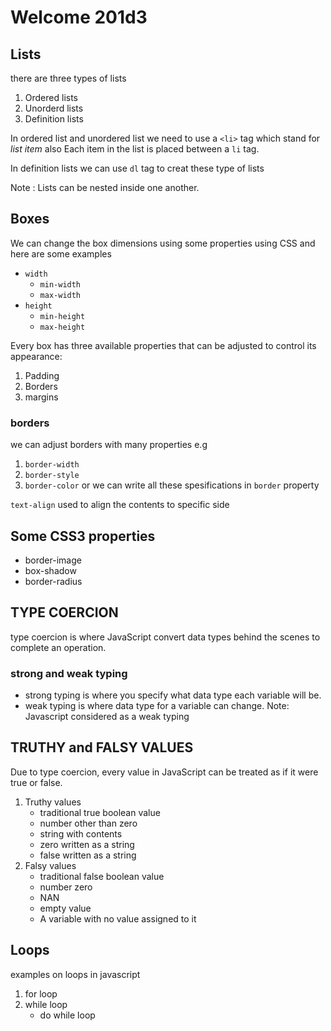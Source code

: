 # Welcome 201d3

## Lists
there are three types of lists
1. Ordered lists
2. Unorderd lists
3. Definition lists

In ordered list and unordered list we need to use a `<li>` tag which stand for *list item* also Each item in the list is placed between a `li` tag.

In definition lists we can use `dl` tag to creat these type of lists 

Note : Lists can be nested inside one another.

## Boxes
We can change the box dimensions using some properties using CSS and here are some examples 
- `width`
    * `min-width`
    * `max-width`
- `height`
    * `min-height`
    * `max-height`

Every box has three available properties that can be adjusted to control its appearance:
1. Padding
2. Borders
3. margins

### borders
we can adjust borders with many properties e.g
1. `border-width`
2. `border-style`
3. `border-color`
or we can write all these spesifications in `border` property

`text-align` used to align the contents to specific side 

## Some CSS3 properties
- border-image
- box-shadow
- border-radius

## TYPE COERCION
type coercion is where JavaScript convert data types behind the scenes to complete an operation.

### strong and weak typing
- strong typing is where you specify what data type each variable will be.
- weak typing is where data type for a variable can change.
Note: Javascript considered as a weak typing

## TRUTHY and FALSY VALUES
Due to type coercion, every value in JavaScript can be treated as if it were true or false.
1. Truthy values
    - traditional true boolean value
    - number other than zero
    - string with contents
    - zero written as a string 
    - false written as a string
2. Falsy values
    - traditional false boolean value
    - number zero
    - NAN
    - empty value
    - A variable with no value assigned to it

## Loops 
examples on loops in javascript
1. for loop
2. while loop
    * do while loop
